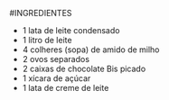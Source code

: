 #INGREDIENTES

- 1 lata de leite condensado
- 1 litro de leite
- 4 colheres (sopa) de amido de milho
- 2 ovos separados
- 2 caixas de chocolate Bis picado
- 1 xícara de açúcar
- 1 lata de creme de leite